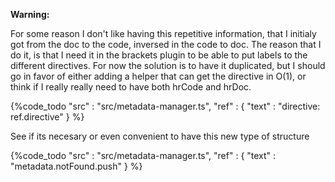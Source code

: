 **Warning:**

For some reason I don't like having this repetitive information, that I initialy got from the doc to the code, inversed
in the code to doc. The reason that I do it, is that I need it in the brackets plugin to be able to put labels to the different
directives. For now the solution is to have it duplicated, but I should go in favor of either adding a helper that can get
the directive in O(1), or think if I really really need to have both hrCode and hrDoc.

{%code_todo
    "src" : "src/metadata-manager.ts",
    "ref" : {
        "text" : "directive: ref.directive"
    }
%}



See if its necesary or even convenient to have this new type of structure

{%code_todo
    "src" : "src/metadata-manager.ts",
    "ref" : {
        "text" : "metadata.notFound.push"
    }
%}
